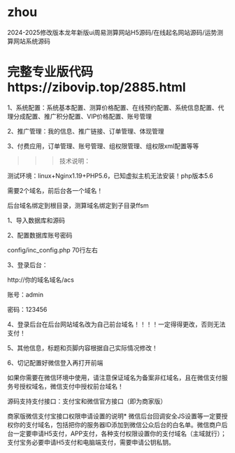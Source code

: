 # zhou
2024-2025修改版本龙年新版ui周易测算网站H5源码/在线起名网站源码/运势测算网站系统源码

# 完整专业版代码https://zibovip.top/2885.html

1、系统配置：系统基本配置、测算价格配置、在线预约配置、系统信息配置、代理分成配置、推广积分配置、VIP价格配置、账号管理

2、推广管理：我的信息、推广链接、订单管理、体现管理

3、付费应用，订单管理、账号管理、组权限管理、组权限xml配置等等

>>>技术说明：

测试环境：linux+Nginx1.19+PHP5.6，已知虚拟主机无法安装！php版本5.6

需要2个域名，前后台各一个域名！

后台域名绑定到根目录，测算域名绑定到子目录ffsm

1、导入数据库和源码

2、配置数据库账号密码

config/inc_config.php 70行左右

3、登录后台：

http://你的域名域名/acs

账号：admin

密码：123456

4、登录后台在后台网站域名改为自己前台域名！！！！一定得得更改，否则无法支付！

5、其他信息，标题和页脚内容根据自己实际情况修改！

6、切记配置好微信登入再打开前端

如果你需要在微信环境中使用，请注意保证域名为备案非红域名，且在微信支付服务号授权域名，微信支付中授权前台域名！

源码支持支付接口：支付宝和微信官方接口（即为商家版）

商家版微信支付宝接口权限申请设置的说明* 微信后台回调安全JS设置等一定要授权你的支付域名，包括把你的服务器ID添加到微信公众后台的白名单。微信商户后台一定要申请H5支付，APP支付，各种支付权限设置你的支付域名（主域就行）；支付宝务必要申请H5支付和电脑端支付，需要申请公钥私钥。
